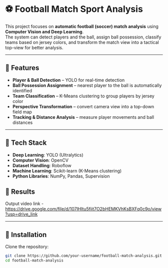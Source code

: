 # ⚽ Football Match Sport Analysis  

This project focuses on **automatic football (soccer) match analysis** using **Computer Vision and Deep Learning**.  
The system can detect players and the ball, assign ball possession, classify teams based on jersey colors, and transform the match view into a tactical top-view for better analysis.  

---

## 🔹 Features
- **Player & Ball Detection** – YOLO for real-time detection  
- **Ball Possession Assignment** – nearest player to the ball is automatically identified  
- **Team Classification** – K-Means clustering to group players by jersey color  
- **Perspective Transformation** – convert camera view into a top-down field map  
- **Tracking & Distance Analysis** – measure player movements and ball distances  

---

## 🔹 Tech Stack
- **Deep Learning**: YOLO (Ultralytics)  
- **Computer Vision**: OpenCV  
- **Dataset Handling**: Roboflow  
- **Machine Learning**: Scikit-learn (K-Means clustering)  
- **Python Libraries**: NumPy, Pandas, Supervision

## 🔹 Results
Output video link - https://drive.google.com/file/d/107lHltu5fiit7O2bHEMKVhKsBXFq0c9o/view?usp=drive_link

---

## 🔹 Installation
Clone the repository:
```bash
git clone https://github.com/your-username/football-match-analysis.git
cd football-match-analysis
